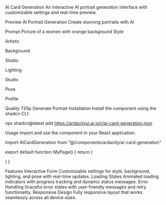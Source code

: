AI Card Generation
An interactive AI portrait generation interface with customizable settings and real-time preview.

Preview
AI Portrait Generation
Create stunning portraits with AI

Prompt
Picture of a women with orange background
Style

Artistic

Background

Studio

Lighting

Studio

Pose

Profile

Quality
720p
Generate Portrait
Installation
Install the component using the shadcn CLI:

npx shadcn@latest add https://ardacityui.ar.io/r/ai-card-generation.json

Usage
Import and use the component in your React application:

import AICardGeneration from "@/components/ardacity/ai-card-generation"

export default function MyPage() {
  return (
    <div className="flex justify-center p-8">
      <AICardGeneration />
    </div>
  )
}

Features
Interactive Form
Customizable settings for style, background, lighting, and pose with real-time updates.
Loading States
Animated loading indicators with progress tracking and dynamic status messages.
Error Handling
Graceful error states with user-friendly messages and retry functionality.
Responsive Design
Fully responsive layout that works seamlessly across all device sizes.